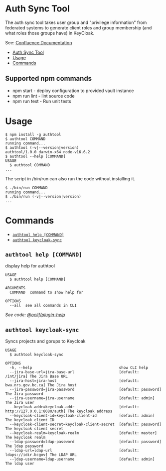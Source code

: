 # Auth Sync Tool

The auth sync tool takes user group and "privilege information" from federated systems to generate client roles and group membership (and what roles those groups have) in KeyCloak.

See: [Confluence Documentation](https://apps.nrs.gov.bc.ca/int/confluence/x/LpZvBQ)


<!-- toc -->
* [Auth Sync Tool](#auth-sync-tool)
* [Usage](#usage)
* [Commands](#commands)
<!-- tocstop -->

## Supported npm commands

* npm start - deploy configuration to provided vault instance
* npm run lint - lint source code
* npm run test - Run unit tests
# Usage
<!-- usage -->
```sh-session
$ npm install -g authtool
$ authtool COMMAND
running command...
$ authtool (-v|--version|version)
authtool/1.0.0 darwin-x64 node-v16.6.2
$ authtool --help [COMMAND]
USAGE
  $ authtool COMMAND
...
```
<!-- usagestop -->

The script in /bin/run can also run the code without installing it.

```sh-session
$ ./bin/run COMMAND
running command...
$ ./bin/run (-v|--version|version)
...
```

# Commands
<!-- commands -->
* [`authtool help [COMMAND]`](#authtool-help-command)
* [`authtool keycloak-sync`](#authtool-keycloak-sync)

## `authtool help [COMMAND]`

display help for authtool

```
USAGE
  $ authtool help [COMMAND]

ARGUMENTS
  COMMAND  command to show help for

OPTIONS
  --all  see all commands in CLI
```

_See code: [@oclif/plugin-help](https://github.com/oclif/plugin-help/blob/v3.2.2/src/commands/help.ts)_

## `authtool keycloak-sync`

Syncs projects and gorups to Keycloak

```
USAGE
  $ authtool keycloak-sync

OPTIONS
  -h, --help                                       show CLI help
  --jira-base-url=jira-base-url                    [default: /int/jira] The Jira Base URL
  --jira-host=jira-host                            [default: bwa.nrs.gov.bc.ca] The Jira host
  --jira-password=jira-password                    [default: password] The Jira password
  --jira-username=jira-username                    [default: admin] The Jira user
  --keycloak-addr=keycloak-addr                    [default: http://127.0.0.1:8080/auth] The keycloak address
  --keycloak-client-id=keycloak-client-id          [default: admin] The keycloak client ID
  --keycloak-client-secret=keycloak-client-secret  [default: password] The keycloak client secret
  --keycloak-realm=keycloak-realm                  [default: master] The keycloak realm
  --ldap-password=ldap-password                    [default: password] The ldap password
  --ldap-url=ldap-url                              [default: ldaps://idir.bcgov] The LDAP URL
  --ldap-username=ldap-username                    [default: admin] The ldap user
```
<!-- commandsstop -->
